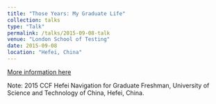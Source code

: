 ```yaml
---
title: "Those Years: My Graduate Life"
collection: talks
type: "Talk"
permalink: /talks/2015-09-08-talk
venue: "London School of Testing"
date: 2015-09-08
location: "Hefei, China"
---
```


[More information here](http://example2.com)

Note: 2015 CCF Hefei Navigation for Graduate Freshman, University of Science and Technology of China, Hefei, China.
